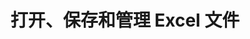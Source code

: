 ﻿---
title: 打开、保存和管理 Excel 文件
linktitle: 加载、保存和管理
type: docs
weight: 20
url: /zh/python-net/loading-saving-and-managing/
---
